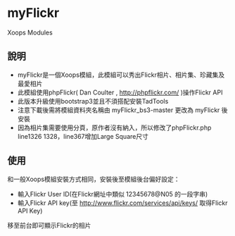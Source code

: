 myFlickr
========

Xoops Modules

## 說明
* myFlickr是一個Xoops模組，此模組可以秀出Flickr相片、相片集、珍藏集及最愛相片
* 此模組使用phpFlickr( Dan Coulter , http://phpflickr.com/ )操作Flickr API
* 此版本升級使用bootstrap3並且不須搭配安裝TadTools
* 注意下載後需將模組資料夾名稱由 myFlickr_bs3-master 更改為 myFlickr 後安裝
* 因為相片集需要使用分頁，原作者沒有納入，所以修改了phpFlickr.php line1326 1328，line367增加Large Square尺寸 

## 使用
和一般Xoops模組安裝方式相同，安裝後至模組後台偏好設定：
* 輸入Flickr User ID(在Flickr網址中類似 12345678@N05 的一段字串)
* 輸入Flickr API key(至 http://www.flickr.com/services/api/keys/ 取得Flickr API Key)

移至前台即可顯示Flickr的相片

